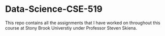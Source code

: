 # Data-Science-CSE-519
This repo contains all the assignments that I have worked on throughout this course at Stony Brook Universtiy under Professor Steven Skiena.

